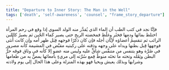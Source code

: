 ```yaml
---
title: "Departure to Inner Story: The Man in the Well"
tags: ['death', 'self-awareness', 'counsel', "frame_story_departure"]
---
```


 فإنَّا نجد في كتب الطب أن الماء الذي يُقدَّر منه الولد السوي إذا وقع في رحم المرأة اختلط بمائها ودمها فخثَر وغلُظ فمخضته الريح حتى يصير كماء الجُبن ثم يصيرُ كاللبن الرائب ثم تنقسِمُ أعضاؤه لإبَّان أجله فإن كان ذكرًا فوجهه قِبَل ظهر أمه وإن كانت أُنثى فوجهها قِبل بطنها ويداه على وجهه وذقنه على ركبتيه مقبَّض في المشيمة كأنه مصرور في صُرَّة وهو يتنفس من متنفَّس شاقٍّ عليه وليس منه عضو إلا كأنه في وثاق فوقه حرُّ البطن وثِقَله وتحته ما تحتَه منوطٌ قِمع سُرَّته إلى مريءٍ بأمعائها يمصُّ به من طعامها وشرابها وبذلك يعيش ويحيا فهو بهذه المنزلة وعلى هذا الحال إلى يوم ولادته
